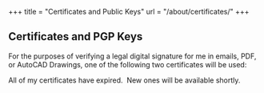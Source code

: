 +++
title =     "Certificates and Public Keys"
url =     	"/about/certificates/"
+++
## Certificates and PGP Keys

For the purposes of verifying a legal digital signature for me in emails, PDF, or AutoCAD Drawings, one of the following two certificates  will be used:

All of my certificates have expired.  New ones will be available shortly.
